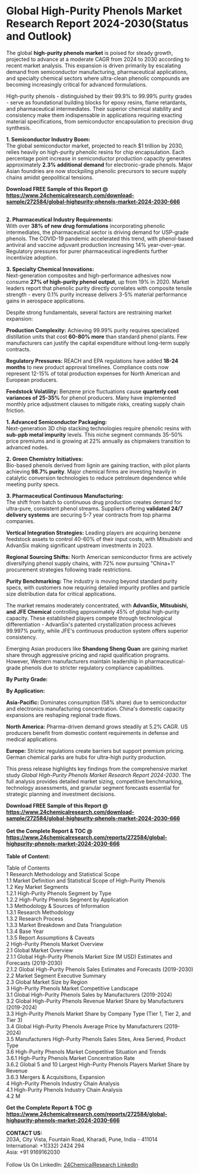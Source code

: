 <h1>Global High-Purity Phenols Market Research Report 2024-2030(Status and Outlook)</h1><p>The global <strong>high-purity phenols market</strong> is poised for steady growth, projected to advance at a moderate CAGR from 2024 to 2030 according to recent market analysis. This expansion is driven primarily by escalating demand from semiconductor manufacturing, pharmaceutical applications, and specialty chemical sectors where ultra-clean phenolic compounds are becoming increasingly critical for advanced formulations.</p><p>High-purity phenols - distinguished by their 99.9% to 99.99% purity grades - serve as foundational building blocks for epoxy resins, flame retardants, and pharmaceutical intermediates. Their superior chemical stability and consistency make them indispensable in applications requiring exacting material specifications, from semiconductor encapsulation to precision drug synthesis.</p><p><strong>1. Semiconductor Industry Boom:</strong><br>
The global semiconductor market, projected to reach $1 trillion by 2030, relies heavily on high-purity phenolic resins for chip encapsulation. Each percentage point increase in semiconductor production capacity generates approximately <strong>2.3% additional demand</strong> for electronic-grade phenols. Major Asian foundries are now stockpiling phenolic precursors to secure supply chains amidst geopolitical tensions.</p><div><b>Download FREE Sample of this Report @ 
            <a href="https://www.24chemicalresearch.com/download-sample/272584/global-highpurity-phenols-market-2024-2030-666">
            https://www.24chemicalresearch.com/download-sample/272584/global-highpurity-phenols-market-2024-2030-666</a></b></div><br><p><strong>2. Pharmaceutical Industry Requirements:</strong><br>
With over <strong>38% of new drug formulations</strong> incorporating phenolic intermediates, the pharmaceutical sector is driving demand for USP-grade phenols. The COVID-19 pandemic accelerated this trend, with phenol-based antiviral and vaccine adjuvant production increasing 14% year-over-year. Regulatory pressures for purer pharmaceutical ingredients further incentivize adoption.</p><p><strong>3. Specialty Chemical Innovations:</strong><br>
Next-generation composites and high-performance adhesives now consume <strong>27% of high-purity phenol output</strong>, up from 19% in 2020. Market leaders report that phenolic purity directly correlates with composite tensile strength - every 0.1% purity increase delivers 3-5% material performance gains in aerospace applications.</p><p>Despite strong fundamentals, several factors are restraining market expansion:</p><p><strong>Production Complexity:</strong> Achieving 99.99% purity requires specialized distillation units that cost <strong>60-80% more</strong> than standard phenol plants. Few manufacturers can justify the capital expenditure without long-term supply contracts.</p><p><strong>Regulatory Pressures:</strong> REACH and EPA regulations have added <strong>18-24 months</strong> to new product approval timelines. Compliance costs now represent 12-15% of total production expenses for North American and European producers.</p><p><strong>Feedstock Volatility:</strong> Benzene price fluctuations cause <strong>quarterly cost variances of 25-35%</strong> for phenol producers. Many have implemented monthly price adjustment clauses to mitigate risks, creating supply chain friction.</p><p><strong>1. Advanced Semiconductor Packaging:</strong><br>
Next-generation 3D chip stacking technologies require phenolic resins with <strong>sub-ppb metal impurity</strong> levels. This niche segment commands 35-50% price premiums and is growing at 22% annually as chipmakers transition to advanced nodes.</p><p><strong>2. Green Chemistry Initiatives:</strong><br>
Bio-based phenols derived from lignin are gaining traction, with pilot plants achieving <strong>98.7% purity</strong>. Major chemical firms are investing heavily in catalytic conversion technologies to reduce petroleum dependence while meeting purity specs.</p><p><strong>3. Pharmaceutical Continuous Manufacturing:</strong><br>
The shift from batch to continuous drug production creates demand for ultra-pure, consistent phenol streams. Suppliers offering <strong>validated 24/7 delivery systems</strong> are securing 5-7 year contracts from top pharma companies.</p><p><strong>Vertical Integration Strategies:</strong> Leading players are acquiring benzene feedstock assets to control 40-60% of their input costs, with Mitsubishi and AdvanSix making significant upstream investments in 2023.</p><p><strong>Regional Sourcing Shifts:</strong> North American semiconductor firms are actively diversifying phenol supply chains, with 72% now pursuing "China+1" procurement strategies following trade restrictions.</p><p><strong>Purity Benchmarking:</strong> The industry is moving beyond standard purity specs, with customers now requiring detailed impurity profiles and particle size distribution data for critical applications.</p><p>The market remains moderately concentrated, with <strong>AdvanSix, Mitsubishi, and JFE Chemical</strong> controlling approximately 45% of global high-purity capacity. These established players compete through technological differentiation - AdvanSix's patented crystallization process achieves 99.997% purity, while JFE's continuous production system offers superior consistency.</p><p>Emerging Asian producers like <strong>Shandong Sheng Quan</strong> are gaining market share through aggressive pricing and rapid qualification programs. However, Western manufacturers maintain leadership in pharmaceutical-grade phenols due to stricter regulatory compliance capabilities.</p><p><strong>By Purity Grade:</strong></p><p><strong>By Application:</strong></p><p><strong>Asia-Pacific:</strong> Dominates consumption (58% share) due to semiconductor and electronics manufacturing concentration. China's domestic capacity expansions are reshaping regional trade flows.</p><p><strong>North America:</strong> Pharma-driven demand grows steadily at 5.2% CAGR. US producers benefit from domestic content requirements in defense and medical applications.</p><p><strong>Europe:</strong> Stricter regulations create barriers but support premium pricing. German chemical parks are hubs for ultra-high purity production.</p><p>This press release highlights key findings from the comprehensive market study <em>Global High-Purity Phenols Market Research Report 2024-2030</em>. The full analysis provides detailed market sizing, competitive benchmarking, technology assessments, and granular segment forecasts essential for strategic planning and investment decisions.</p><div><b>Download FREE Sample of this Report @ 
            <a href="https://www.24chemicalresearch.com/download-sample/272584/global-highpurity-phenols-market-2024-2030-666">
            https://www.24chemicalresearch.com/download-sample/272584/global-highpurity-phenols-market-2024-2030-666</a></b></div><br><div><b>Get the Complete Report & TOC @ 
            <a href="https://www.24chemicalresearch.com/reports/272584/global-highpurity-phenols-market-2024-2030-666">
            https://www.24chemicalresearch.com/reports/272584/global-highpurity-phenols-market-2024-2030-666</a></b></div><br>
            <b>Table of Content:</b><p>Table of Contents<br />
1 Research Methodology and Statistical Scope<br />
1.1 Market Definition and Statistical Scope of High-Purity Phenols<br />
1.2 Key Market Segments<br />
1.2.1 High-Purity Phenols Segment by Type<br />
1.2.2 High-Purity Phenols Segment by Application<br />
1.3 Methodology & Sources of Information<br />
1.3.1 Research Methodology<br />
1.3.2 Research Process<br />
1.3.3 Market Breakdown and Data Triangulation<br />
1.3.4 Base Year<br />
1.3.5 Report Assumptions & Caveats<br />
2 High-Purity Phenols Market Overview<br />
2.1 Global Market Overview<br />
2.1.1 Global High-Purity Phenols Market Size (M USD) Estimates and Forecasts (2019-2030)<br />
2.1.2 Global High-Purity Phenols Sales Estimates and Forecasts (2019-2030)<br />
2.2 Market Segment Executive Summary<br />
2.3 Global Market Size by Region<br />
3 High-Purity Phenols Market Competitive Landscape<br />
3.1 Global High-Purity Phenols Sales by Manufacturers (2019-2024)<br />
3.2 Global High-Purity Phenols Revenue Market Share by Manufacturers (2019-2024)<br />
3.3 High-Purity Phenols Market Share by Company Type (Tier 1, Tier 2, and Tier 3)<br />
3.4 Global High-Purity Phenols Average Price by Manufacturers (2019-2024)<br />
3.5 Manufacturers High-Purity Phenols Sales Sites, Area Served, Product Type<br />
3.6 High-Purity Phenols Market Competitive Situation and Trends<br />
3.6.1 High-Purity Phenols Market Concentration Rate<br />
3.6.2 Global 5 and 10 Largest High-Purity Phenols Players Market Share by Revenue<br />
3.6.3 Mergers & Acquisitions, Expansion<br />
4 High-Purity Phenols Industry Chain Analysis<br />
4.1 High-Purity Phenols Industry Chain Analysis<br />
4.2 M</p><div><b>Get the Complete Report & TOC @ 
            <a href="https://www.24chemicalresearch.com/reports/272584/global-highpurity-phenols-market-2024-2030-666">
            https://www.24chemicalresearch.com/reports/272584/global-highpurity-phenols-market-2024-2030-666</a></b></div><br><b>CONTACT US:</b><br>
            203A, City Vista, Fountain Road, Kharadi, Pune, India - 411014<br>
            International: +1(332) 2424 294<br>
            Asia: +91 9169162030 <br><br>
            Follow Us On LinkedIn: <a href="https://www.linkedin.com/company/24chemicalresearch/">24ChemicalResearch LinkedIn</a>